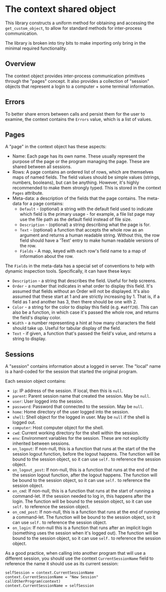 # The context shared object

This library constructs a uniform method for obtaining and accessing the `get_custom_object`, to allow for standard methods for inter-process communication.

The library is broken into tiny bits to make importing only bring in the minimal required functionality.

## Overview

The context object provides inter-process communication primitives through the "pages" concept.  It also provides a collection of "session" objects that represent a login to a computer + some terminal information.

## Errors

To better share errors between calls and persist them for the user to examine, the context contains the `Errors` value, which is a list of values.

## Pages

A "page" in the context object has these aspects:

* Name: Each page has its own name.  These usually represent the purpose of the page or the program managing the page.  These are shared between all sessions.
* Rows: A page contains an ordered list of rows, which are themselves maps of named fields.  The field values should be simple values (strings, numbers, booleans), but can be anything.  However, it's highly recommended to make them strongly typed.  This is stored in the context `Pages` attribute.
* Meta-data: a description of the fields that the page contains.  The meta-data for a page contains:
    * `Default` - (optional) a string with the default field used to indicate which field is the primary usage - for example, a file list page may use the file path as the default field instead of file size.
    * `Description` - (optional) a string describing what the page is for.
    * `Text` - (optional) a function that accepts the whole row as an argument and returns a human readable string.  Without this, the row field should have a 'Text' entry to make human readable versions of the row.
    * `Fields` - A map, keyed with each row's field name to a map of information about the row.

The `Fields` in the meta-data has a special set of conventions to help with dynamic inspection tools.  Specifically, it can have these keys:

* `Description` - a string that describes the field.  Useful for help screens.
* `Order` - a number that indicates in what order to display this field.  It's assumed that fields without an Order will not be displayed.  It's also assumed that these start at 1 and are strictly increasing by 1.  That is, if a field as 1 and another has 3, then there should be one with 2.
* `Color` - a string for the color to display this field (e.g. `#a0ff20`).  This can also be a function, in which case it's passed the whole row, and returns the field's display color.
* `Width` - a number representing a hint at how many characters the field should take up.  Useful for tabular display of the field.
* `Text` - if given, a function that's passed the field's value, and returns a string to display.


## Sessions

A "session" contains information about a logged in server.  The "local" name is a hard-coded for the session that started the original program.

Each session object contains:

* `ip`: IP address of the session.  If local, then this is `null`.
* `parent`: Parent session name that created the session.  May be `null`.
* `user`: User logged into the session.
* `password`: Password that connected to the session.  May be `null`.
* `home`: Home directory of the user logged into the session.
* `shell`: Shell object for the logged in user.  May be `null` if the shell is logged out.
* `computer`: Host computer object for the shell.
* `cwd`: Current working directory for the shell within the session.
* `env`: Environment variables for the session.  These are not explicitly inherited between sessions.
* `on_logout`: If non-null, this is a function that runs at the start of the the session logout function, before the logout happens.  The function will be bound to the session object, so it can use `self.` to reference the session object.
* `on_logout_post`: If non-null, this is a function that runs at the end of the the session logout function, after the logout happens.  The function will be bound to the session object, so it can use `self.` to reference the session object.
* `on_cmd`: If non-null, this is a function that runs at the start of running a command-let.  If the session needed to log in, this happens after the login.  The function will be bound to the session object, so it can use `self.` to reference the session object.
* `on_cmd_post`: If non-null, this is a function that runs at the end of running a command-let.  The function will be bound to the session object, so it can use `self.` to reference the session object.
* `on_login`: If non-null this is a function that runs after an implicit login (something uses the session when it's logged out).  The function will be bound to the session object, so it can use `self.` to reference the session object.

As a good practice, when calling into another program that will use a different session, you should use the context `CurrentSessionName` field to reference the name it should use as its current session:

```miniscript
selfSession = context.CurrentSessionName
context.CurrentSessionName = "New Session"
callOtherProgram(context)
context.CurrentSessionName = selfSession
```
